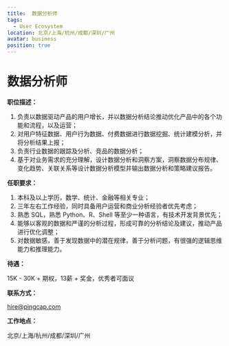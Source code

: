 ```yaml
---
title:  数据分析师
tags:
  - User Ecosystem
location: 北京/上海/杭州/成都/深圳/广州
avatar: business
position: true
---
```



# 数据分析师

**职位描述：**

1. 负责以数据驱动产品的用户增长，并以数据分析结论推动优化产品中的各个功能和流程，以及运营；
2. 对用户特征数据、用户行为数据、付费数据进行数据挖掘、统计建模分析，并将分析结果上报；
3. 负责行业数据的跟踪及分析、竞品的数据分析；
4. 基于对业务需求的充分理解，设计数据分析和洞察方案，洞察数据分布规律、变化趋势、关联关系等设计数据分析模型并输出数据分析和策略建议报告。 


**任职要求：**

1. 本科及以上学历，数学、统计、金融等相关专业；
2. 三年左右工作经验，同时具备用户运营和商业分析经验者优先考虑；
3. 熟悉 SQL，熟悉 Python、R、Shell 等至少一种语言，有技术开发背景优先；
4. 能够以客观的数据和严谨的分析过程，形成可靠的分析结论及建议，推动产品进行优化调整；
5. 对数据敏感，善于发现数据中的潜在规律，善于分析问题，有很强的逻辑思维能力和推理能力。


**待遇：**

15K - 30K + 期权，13薪 + 奖金，优秀者可面议

**联系方式：**

hire@pingcap.com

**工作地点：**

北京/上海/杭州/成都/深圳/广州

